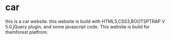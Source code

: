 # car
this is a car website. this website is build with HTML5,CSS3,BOOTSPTRAP V 5.0,jQuery plugin, and some javascript code. This website is build for themforest platfrom.
